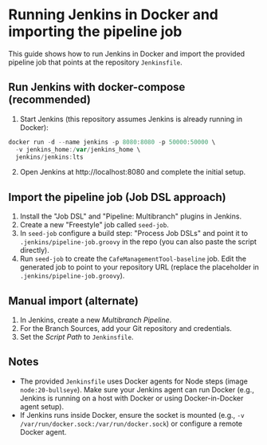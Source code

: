 # Running Jenkins in Docker and importing the pipeline job

This guide shows how to run Jenkins in Docker and import the provided pipeline job that points at the repository `Jenkinsfile`.

## Run Jenkins with docker-compose (recommended)

1. Start Jenkins (this repository assumes Jenkins is already running in Docker):

```powershell
docker run -d --name jenkins -p 8080:8080 -p 50000:50000 \
  -v jenkins_home:/var/jenkins_home \
  jenkins/jenkins:lts
```

2. Open Jenkins at http://localhost:8080 and complete the initial setup.

## Import the pipeline job (Job DSL approach)

1. Install the "Job DSL" and "Pipeline: Multibranch" plugins in Jenkins.
2. Create a new "Freestyle" job called `seed-job`.
3. In `seed-job` configure a build step: "Process Job DSLs" and point it to `.jenkins/pipeline-job.groovy` in the repo (you can also paste the script directly).
4. Run `seed-job` to create the `CafeManagementTool-baseline` job. Edit the generated job to point to your repository URL (replace the placeholder in `.jenkins/pipeline-job.groovy`).

## Manual import (alternate)
1. In Jenkins, create a new *Multibranch Pipeline*.
2. For the Branch Sources, add your Git repository and credentials.
3. Set the *Script Path* to `Jenkinsfile`.

## Notes
- The provided `Jenkinsfile` uses Docker agents for Node steps (image `node:20-bullseye`). Make sure your Jenkins agent can run Docker (e.g., Jenkins is running on a host with Docker or using Docker-in-Docker agent setup).
- If Jenkins runs inside Docker, ensure the socket is mounted (e.g., `-v /var/run/docker.sock:/var/run/docker.sock`) or configure a remote Docker agent.
